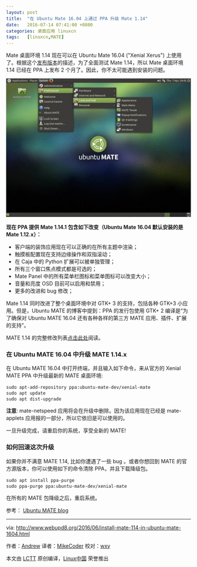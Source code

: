 ```yaml
---
layout: post
title:	"在 Ubuntu Mate 16.04 上通过 PPA 升级 Mate 1.14"
date:	2016-07-14 07:41:00 +0800 
categories:	桌面应用 linuxcn 
tags:	[linuxcn,MATE]
---
```



Mate 桌面环境 1.14 现在可以在 Ubuntu Mate 16.04 ("Xenial Xerus") 上使用了。根据这个[发布版本](https://ubuntu-mate.org/blog/mate-desktop-114-for-xenial-xerus/)的描述，为了全面测试 Mate 1.14，所以 Mate 桌面环境 1.14 已经在 PPA 上发布 2 个月了。因此，你不太可能遇到安装的问题。


![](/Asserts/Images/album/201607/14/090850admgs0d2dbewufgz.jpg)


**现在 PPA 提供 Mate 1.14.1 包含如下改变（Ubuntu Mate 16.04 默认安装的是 Mate 1.12.x）：**


* 客户端的装饰应用现在可以正确的在所有主题中渲染；
* 触摸板配置现在支持边缘操作和双指滚动；
* 在 Caja 中的 Python 扩展可以被单独管理；
* 所有三个窗口焦点模式都是可选的；
* Mate Panel 中的所有菜单栏图标和菜单图标可以改变大小；
* 音量和亮度 OSD 目前可以启用和禁用；
* 更多的改进和 bug 修改；


Mate 1.14 同时改进了整个桌面环境中对 GTK+ 3 的支持，包括各种 GTK+3 小应用。但是，Ubuntu MATE 的博客中提到：PPA 的发行包使用 GTK+ 2 编译是“为了确保对 Ubuntu MATE 16.04 还有各种各样的第三方 MATE 应用、插件、扩展的支持"。


MATE 1.14 的完整修改列表[点击此处](http://mate-desktop.com/blog/2016-04-08-mate-1-14-released/)阅读。


### 在 Ubuntu MATE 16.04 中升级 MATE 1.14.x


在 Ubuntu MATE 16.04 中打开终端，并且输入如下命令，来从官方的 Xenial MATE PPA 中升级最新的 MATE 桌面环境:



```
sudo apt-add-repository ppa:ubuntu-mate-dev/xenial-mate
sudo apt update
sudo apt dist-upgrade

```

**注意**: mate-netspeed 应用将会在升级中删除。因为该应用现在已经是 mate-applets 应用报的一部分，所以它依旧是可以使用的。


一旦升级完成，请重启你的系统，享受全新的 MATE!


### 如何回滚这次升级


如果你并不满意 MATE 1.14, 比如你遭遇了一些 bug 。或者你想回到 MATE 的官方源版本，你可以使用如下的命令清除 PPA，并且下载降级包。



```
sudo apt install ppa-purge
sudo ppa-purge ppa:ubuntu-mate-dev/xenial-mate

```

在所有的 MATE 包降级之后，重启系统。


参考： [Ubuntu MATE blog](https://ubuntu-mate.org/blog/mate-desktop-114-for-xenial-xerus/)




---


via: <http://www.webupd8.org/2016/06/install-mate-114-in-ubuntu-mate-1604.html>


作者：[Andrew](http://www.webupd8.org/p/about.html) 译者：[MikeCoder](https://github.com/MikeCoder) 校对：[wxy](https://github.com/wxy)


本文由 [LCTT](https://github.com/LCTT/TranslateProject) 原创编译，[Linux中国](https://linux.cn/) 荣誉推出
